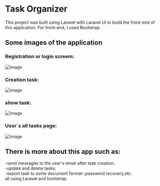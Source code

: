 # Task Organizer
This project was built using Laravel with Laravel Ui to build the front-end of this application.
For front-end, I used Bootstrap.  

## Some images of the application

### Registration or login screem:
![image](https://github.com/gfonsecadev/task_organizer_laravel/assets/90278833/77d3a87c-07f2-4d25-8c2c-658cb5d50689)

### Creation task:
![image](https://github.com/gfonsecadev/task_organizer_laravel/assets/90278833/cc927b62-403e-439e-9b92-1a718aed6055)

### show task:
![image](https://github.com/gfonsecadev/task_organizer_laravel/assets/90278833/577f6411-293d-4bf4-b0d3-6aa0f36ccc96)

### User´s all tasks page:
![image](https://github.com/gfonsecadev/task_organizer_laravel/assets/90278833/03ff73e5-7786-4e60-b13b-82c1962a84e6)

## There is more about this app such as: 
-send messages to the user's email after task creation;  
-update and delete tasks;  
-export task to some document format-;password recovery,etc.  
 all using Laravel and bootstrap.
